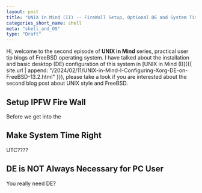 ```yaml
---
layout: post
title: "UNIX in Mind (II) -- FireWall Setup, Optional DE and System Time in FreeBSD"
categories_short_name: shell
meta: "shell_and_OS"
type: "Draft"
---
```


Hi, welcome to the second episode of **UNIX in Mind** series, practical user tip blogs of FreeBSD operating system.
I have talked about the installation and basic desktop (DE) configuration of this system in 
[UNIX in Mind (I)]({{ site.url | append: "/2024/02/11/UNIX-in-Mind-I-Configuring-Xorg-DE-on-FreeBSD-13.2.html" }}), please take a look if you are interested about the second blog post about UNIX style and FreeBSD.

## Setup IPFW Fire Wall
Before we get into the 

## Make System Time Right
UTC????

## DE is NOT Always Necessary for PC User
You really need DE?